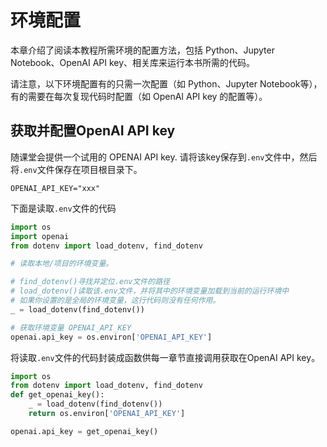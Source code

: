 # 环境配置

本章介绍了阅读本教程所需环境的配置方法，包括 Python、Jupyter Notebook、OpenAI API key、相关库来运⾏本书所需的代码。

请注意，以下环境配置有的只需一次配置（如 Python、Jupyter Notebook等），有的需要在每次复现代码时配置（如 OpenAI API key 的配置等）。

<!--
## 一、安装Anaconda

由于官网安装较慢，我们可以通过清华源镜像来安装[Anaconda](https://mirrors.tuna.tsinghua.edu.cn/anaconda/archive)

<p align="center">
  <img src="figures/C0/Anaconda-file-list.png" width="1000" alt="Anaconda下载">
</p>

选择对应的版本下载安装即可。


如果已安装Anaconda，则可以跳过以下步骤。

- 如果我们使用Window系统，可以下载`Anaconda3-2023.07-1-Windows-x86_64.exe`安装包直接安装即可。

- 如果我们使用MacOS系统
    1. Intel芯片：可以下载`Anaconda3-2023.07-1-MacOSX-x86_64.sh`
    2. Apple芯片：可以下载`Anaconda3-2023.07-1-MacOSX-arm64.sh`
    并执行以下操作：


```python
# 以Intel处理器为例，⽂件名可能会更改
sh Anaconda3-2023.07-1-MacOSX-x86_64.sh -b
```

接下来，初始化终端Shell，以便我们可以直接运⾏conda。


```python
~/anaconda3/bin/conda init
```

现在关闭并重新打开当前的shell，我们会发现在命令行的前面多了一个`(base)`,这是anaconda的一个基础`python`环境。下⾯我们使⽤以下命令来创建⼀个新的环境：


```python
# 创建一个名为chatgpt且python版本为3.9的环境
conda create --name chatgpt python=3.9 -y
```

创建完成后，现在我们来激活 chatgpt 环境：


```python
conda activate chatgpt
```

## 二、安装本书需要用到的python库


```python
!pip install -q python-dotenv
!pip install -q openai
## 等更多的python包
```
-->

## 获取并配置OpenAI API key

  随课堂会提供一个试用的 OPENAI API key. 请将该key保存到`.env`文件中，然后将`.env`文件保存在项目根目录下。

```
OPENAI_API_KEY="xxx"
```  

<!--
在获取OpenAI API key之前我们需要[openai官网](https://openai.com/)中注册一个账号。这里假设我们已经有了openai账号，先在[openai官网](https://openai.com/)登录，登录后如下图所示：

<p align="center">
  <img src="figures/C0/openai-choose.png" width="1000" alt="openai官网登录后选择API">
</p>

我们选择`API`，然后点击右上角的头像，选择`View API keys`，如下图所示：

<p align="center">
  <img src="figures/C0/openai-get-key.png" width="1000" alt="openai获取key">
</p>

点击`Create new secret key`按钮创建OpenAI API key，我们将创建好的OpenAI API key复制以此形式`OPENAI_API_KEY="sk-..."`保存到`.env`文件中，并将`.env`文件保存在项目根目录下。# TODO:放到哪个固定位置待确认
-->


下面是读取`.env`文件的代码


```python
import os
import openai
from dotenv import load_dotenv, find_dotenv

# 读取本地/项目的环境变量。

# find_dotenv()寻找并定位.env文件的路径
# load_dotenv()读取该.env文件，并将其中的环境变量加载到当前的运行环境中  
# 如果你设置的是全局的环境变量，这行代码则没有任何作用。
_ = load_dotenv(find_dotenv())

# 获取环境变量 OPENAI_API_KEY
openai.api_key = os.environ['OPENAI_API_KEY']
```

将读取`.env`文件的代码封装成函数供每一章节直接调用获取在OpenAI API key。


```python
import os
from dotenv import load_dotenv, find_dotenv
def get_openai_key():
    _ = load_dotenv(find_dotenv())
    return os.environ['OPENAI_API_KEY']

openai.api_key = get_openai_key()
```

